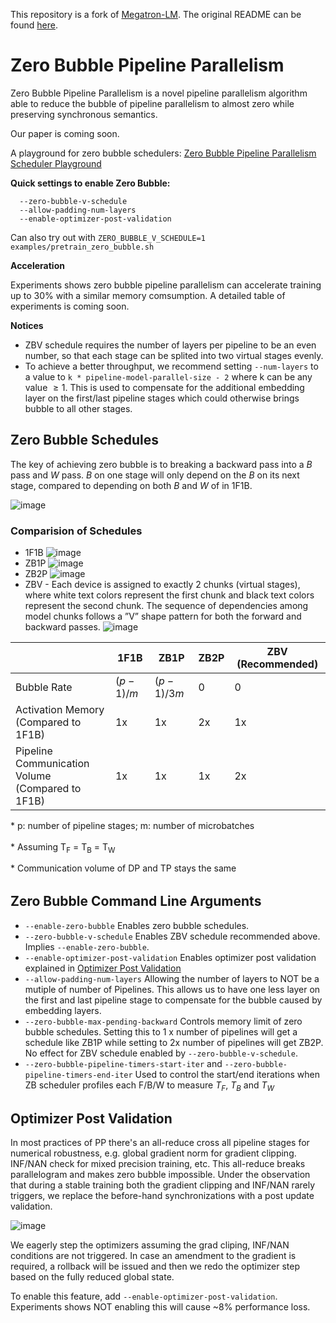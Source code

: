 This repository is a fork of [Megatron-LM](https://github.com/NVIDIA/Megatron-LM/). The original README can be found [here](Megatron.md).

# Zero Bubble Pipeline Parallelism

Zero Bubble Pipeline Parallelism is a novel pipeline parallelism algorithm able to reduce the bubble of pipeline parallelism to almost zero while preserving synchronous semantics.

Our paper is coming soon.

A playground for zero bubble schedulers: [Zero Bubble Pipeline Parallelism Scheduler Playground](https://huggingface.co/spaces/sail/zero-bubble-pipeline-parallellism)

**Quick settings to enable Zero Bubble:**
```
  --zero-bubble-v-schedule
  --allow-padding-num-layers
  --enable-optimizer-post-validation
```
Can also try out with
`ZERO_BUBBLE_V_SCHEDULE=1 examples/pretrain_zero_bubble.sh`

**Acceleration**

Experiments shows zero bubble pipeline parallelism can accelerate training up to 30% with a similar memory comsumption. A detailed table of experiments is coming soon.

**Notices**
* ZBV schedule requires the number of layers per pipeline to be an even number, so that each stage can be splited into two virtual stages evenly.
* To achieve a better throughput, we recommend setting `--num-layers` to a value to `k * pipeline-model-parallel-size - 2` where k can be any value $\ge1$. This is used to compensate for the additional embedding layer on the first/last pipeline stages which could otherwise brings bubble to all other stages.

## Zero Bubble Schedules
The key of achieving zero bubble is to breaking a backward pass into a $B$ pass and $W$ pass. $B$ on one stage will only depend on the $B$ on its next stage, compared to depending on both $B$ and $W$ of in 1F1B.

![image](https://hackmd.io/_uploads/Bkc7CL7N6.png)

### Comparision of Schedules
* 1F1B
![image](https://hackmd.io/_uploads/Hkq-gD7N6.png)
* ZB1P
![image](https://hackmd.io/_uploads/Hy2GxwmEa.png)
* ZB2P
![image](https://hackmd.io/_uploads/S10QgvmV6.png)
* ZBV - Each device is assigned to exactly 2 chunks (virtual stages), where white text colors represent the first chunk and black text colors represent the second chunk. The sequence of dependencies among model chunks follows a ”V” shape pattern for both the forward and backward passes.
![image](https://hackmd.io/_uploads/Sk9uyY4ra.png)



    

|                                                       | 1F1B    | ZB1P     | ZB2P | ZBV (Recommended) |
| ----------------------------------------------------- | ------- | -------- | ---- | --- |
| Bubble Rate                                           | $(p-1)/m$ | $(p-1)/3m$ | 0    | 0   |
| Activation Memory <br> (Compared to 1F1B)             | 1x       | 1x        | 2x    | 1x   |
| Pipeline Communication Volume <br> (Compared to 1F1B) | 1x       | 1x        | 1x    | 2x   |



<p style="font-size:14px;margin-bottom:0;height:20px;">* p: number of pipeline stages; m: number of microbatches</p>
<p style="font-size:14px;margin-bottom:0;height:20px;">* Assuming T<sub>F</sub> = T<sub>B</sub> = T<sub>W</sub></p>
<p style="font-size:14px;margin-bottom:0;height:20px;">* Communication volume of DP and TP stays the same</p>


## Zero Bubble Command Line Arguments

* `--enable-zero-bubble` Enables zero bubble schedules.
* `--zero-bubble-v-schedule` Enables ZBV schedule recommended above. Implies `--enable-zero-bubble`.
* `--enable-optimizer-post-validation` Enables optimizer post validation explained in [Optimizer Post Validation](#Optimizer-Post-Validation)
* `--allow-padding-num-layers` Allowing the number of layers to NOT be a mutiple of number of Pipelines. This allows us to have one less layer on the first and last pipeline stage to compensate for the bubble caused by embedding layers.
* `--zero-bubble-max-pending-backward` Controls memory limit of zero bubble schedules. Setting this to 1 x number of pipelines will get a schedule like ZB1P while setting to 2x number of pipelines will get ZB2P. No effect for ZBV schedule enabled by `--zero-bubble-v-schedule`.
* `--zero-bubble-pipeline-timers-start-iter` and `--zero-bubble-pipeline-timers-end-iter` Used to control the start/end iterations when ZB scheduler profiles each F/B/W to measure $T_F$, $T_B$ and $T_W$

## Optimizer Post Validation

In most practices of PP there's an all-reduce cross all pipeline stages for numerical robustness, e.g. global gradient norm for gradient clipping. INF/NAN check for mixed precision training, etc. This all-reduce breaks parallelogram and makes zero bubble impossible.
Under the observation that during a stable training both the gradient clipping and INF/NAN rarely triggers, we replace the before-hand synchronizations with a post update validation.

![image](https://hackmd.io/_uploads/B16R3q4N6.png)

We eagerly step the optimizers assuming the grad cliping, INF/NAN conditions are not triggered. In case an amendment to the gradient is required, a rollback will be issued and then we redo the optimizer step based on the fully reduced global state.

To enable this feature, add `--enable-optimizer-post-validation`. Experiments shows NOT enabling this will cause ~8% performance loss.
